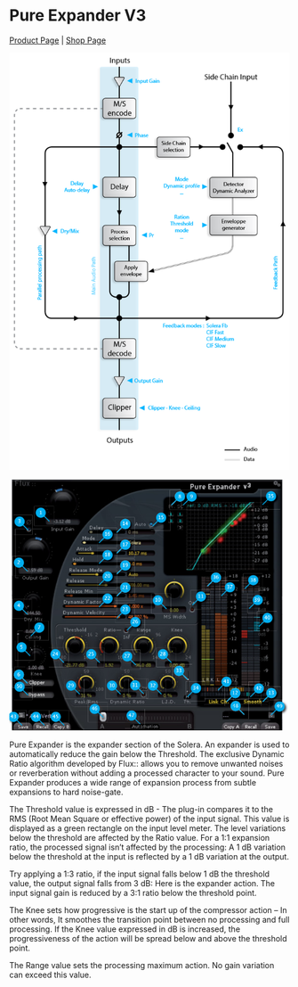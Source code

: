 # Pure Expander V3
[Product Page](https://www.flux.audio/project/pure-expander/) 
| [Shop Page](https://shop.flux.audio/en_US/products/pure-expander)

![](/include/pure-exp_01.PNG)

![](/include/pure-exp_02.PNG)

Pure Expander is the expander section of the Solera. An expander is used to automatically reduce the gain below the 
Threshold. The exclusive Dynamic Ratio algorithm developed by Flux:: allows you to remove unwanted noises or reverberation
without adding a processed character to your sound. Pure Expander produces a wide range of expansion process from
subtle expansions to hard noise-gate.

The Threshold value is expressed in dB - The plug-in compares it to the RMS (Root Mean Square or effective power) of the
input signal. This value is displayed as a green rectangle on the input level meter. The level variations below the threshold
are affected by the Ratio value. For a 1:1 expansion ratio, the processed signal isn’t affected by the processing: 
A 1 dB variation below the threshold at the input is reflected by a 1 dB variation at the output.

Try applying a 1:3 ratio, if the input signal falls below 1 dB the threshold value, the output signal falls from 3 dB: Here is the
expander action. The input signal gain is reduced by a 3:1 ratio below the threshold point.

The Knee sets how progressive is the start up of the compressor action – In other words, It smoothes the transition point
between no processing and full processing. If the Knee value expressed in dB is increased, the progressiveness of the action
will be spread below and above the threshold point.

The Range value sets the processing maximum action. No gain variation can exceed this value.
